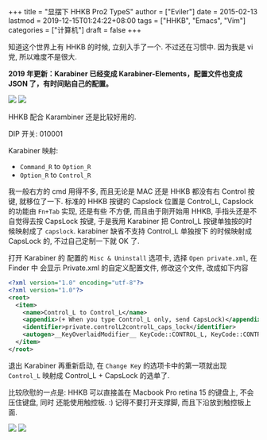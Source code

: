 +++
title = "显摆下 HHKB Pro2 TypeS"
author = ["Eviler"]
date = 2015-02-13
lastmod = 2019-12-15T01:24:22+08:00
tags = ["HHKB", "Emacs", "Vim"]
categories = ["计算机"]
draft = false
+++

知道这个世界上有 HHKB 的时候, 立刻入手了一个. 不过还在习惯中. 因为我是 vi 党, 所以难度不是很大.
<!--more-->

**2019 年更新：Karabiner 已经变成 Karabiner-Elements，配置文件也变成 JSON 了，有时间贴自己的配置。**

![](/ox-hugo/show-hhkb-01.jpg)
![](/ox-hugo/show-hhkb-02.jpg)

HHKB 配合 Karambiner 还是比较好用的.

DIP 开关: 010001

Karabiner 映射:

-   `Command_R` to `Option_R`
-   `Option_R` to `Control_R`

我一般右方的 cmd 用得不多, 而且无论是 MAC 还是 HHKB 都没有右 Control
按键, 就移位了一下. 标准的 HHKB 按键的 Capslock 位置是 Control\_L,
Capslock 的功能由 `Fn+Tab` 实现, 还是有些 不方便, 而且由于刚开始用 HHKB,
手指头还是不自觉得去按 CapsLock 按键, 于是我用 Karabiner 把 Control\_L
按键单独按的时候映射成了 `capslock`. karabiner 缺省不支持 Control\_L
单独按下 的时候映射成 CapsLock 的, 不过自己定制一下就 OK 了.

打开 Karabiner 的 配置的 `Misc & Uninstall` 选项卡, 选择
`Open private.xml`, 在 Finder 中 会显示 Private.xml 的自定义配置文件,
修改这个文件, 改成如下内容

```xml
<?xml version="1.0" encoding="utf-8"?>
<?xml version="1.0"?>
<root>
  <item>
    <name>Control_L to Control_L</name>
    <appendix>(+ When you type Control_L only, send CapsLock)</appendix>
    <identifier>private.controlL2controlL_caps_lock</identifier>
    <autogen>__KeyOverlaidModifier__ KeyCode::CONTROL_L, KeyCode::CONTROL_L, KeyCode::CAPSLOCK</autogen>
  </item>
</root>
```

退出 Karabiner 再重新启动, 在 `Change Key` 的选项卡中的第一项就出现
`Control_L` 映射成 Control\_L + CapsLock 的选单了.

比较欣慰的一点是: HHKB 可以直接盖在 Macbook Pro retina 15 的键盘上,
不会压住键盘, 同时 还能使用触控板. :) 记得不要打开支撑脚,
而且下沿放到触控板上面.

![](/ox-hugo/show-hhkb-03.jpg)
![](/ox-hugo/show-hhkb-04.jpg)
